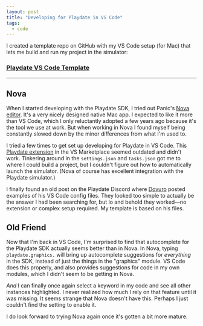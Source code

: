 ```yaml
---
layout: post
title: "Developing for Playdate in VS Code"
tags:
  - code
---
```


I created a template repo on GitHub with my VS Code setup (for Mac) that lets me build and run my project in the simulator:

### [Playdate VS Code Template](https://github.com/cadin/playdate-vscode-template)

---

## Nova

When I started developing with the Playdate SDK, I tried out Panic's [Nova editor](https://nova.app). It's a very nicely designed native Mac app. I expected to like it more than VS Code, which I only reluctantly adopted a few years ago because it's the tool we use at work. But when working in Nova I found myself being constantly slowed down by the minor differences from what I'm used to.

I tried a few times to get set up developing for Playdate in VS Code. This [Playdate extension](https://marketplace.visualstudio.com/items?itemName=Orta.playdate) in the VS Marketplace seemed outdated and didn't work. Tinkering around in the `settings.json` and `tasks.json` got me to where I could build a project, but I couldn't figure out how to automatically launch the simulator. (Nova of course has excellent integration with the Playdate simulator.)

I finally found an old post on the Playdate Discord where [Dovuro](https://twitter.com/Dovuro) posted examples of his VS Code config files. They looked too simple to actually be the answer I had been searching for, but lo and behold they worked—no extension or complex setup required. My template is based on his files.

## Old Friend

Now that I'm back in VS Code, I'm surprised to find that autocomplete for the Playdate SDK actually seems better than in Nova. In Nova, typing `playdate.graphics.` will bring up autocomplete suggestions for _everything_ in the SDK, instead of just the things in the "graphics" module. VS Code does this properly, and also provides suggestions for code in my own modules, which I didn't seem to be getting in Nova.

_And_ I can finally once again select a keyword in my code and see all other instances highlighted. I never realized how much I rely on that feature until it was missing. It seems strange that Nova doesn't have this. Perhaps I just couldn't find the setting to enable it.

I do look forward to trying Nova again once it's gotten a bit more mature.